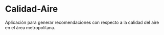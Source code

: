 # Calidad-Aire
Aplicación para generar recomendaciones con respecto a la calidad del aire en el área metropolitana.
